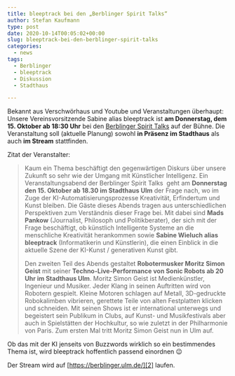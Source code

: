 ```yaml
---
title: bleeptrack bei den „Berblinger Spirit Talks“
author: Stefan Kaufmann
type: post
date: 2020-10-14T00:05:02+00:00
slug: bleeptrack-bei-den-berblinger-spirit-talks
categories:
  - news
tags:
  - Berblinger
  - bleeptrack
  - Diskussion
  - Stadthaus

---
```

Bekannt aus Verschwörhaus und Youtube und Veranstaltungen überhaupt: Unsere Vereinsvorsitzende Sabine alias bleeptrack ist **am Donnerstag, dem 15. Oktober ab 18:30 Uhr** bei den [Berblinger Spirit Talks][1] auf der Bühne. Die Veranstaltung soll (aktuelle Planung) sowohl **in Präsenz im Stadthaus** als auch **im Stream** stattfinden.

Zitat der Veranstalter:

>   Kaum ein Thema beschäftigt den gegenwärtigen Diskurs über unsere Zukunft so sehr wie der Umgang mit Künstlicher Intelligenz. Ein Veranstaltungsabend der Berblinger Spirit Talks  geht am **Donnerstag den 15. Oktober ab 18.30 im Stadthaus Ulm** der Frage nach, wo im Zuge der KI-Automatisierungsprozesse Kreativität, Erfindertum und Kunst bleiben. Die Gäste dieses Abends tragen aus unterschiedlichen Perspektiven zum Verständnis dieser Frage bei. Mit dabei sind **Mads Pankow** (Journalist, Philosoph und Politikberater), der sich mit der Frage beschäftigt, ob künstlich Intelligente Systeme an die menschliche Kreativität herankommen sowie **Sabine Wieluch alias bleeptrack** (Informatikerin und Künstlerin), die einen Einblick in die aktuelle Szene der KI-Kunst / generativen Kunst gibt.
>
>   Den zweiten Teil des Abends gestaltet **Robotermusker Moritz Simon Geist** mit seiner **Techno-Live-Performance von Sonic Robots ab 20 Uhr im Stadthaus Ulm**. Moritz Simon Geist ist Medienkünstler, Ingenieur und Musiker. Jeder Klang in seinen Auftritten wird von Robotern gespielt. Kleine Motoren schlagen auf Metall, 3D-gedruckte Robokalimben vibrieren, gerettete Teile von alten Festplatten klicken und schneiden. Mit seinen Shows ist er international unterwegs und begeistert sein Publikum in Clubs, auf Kunst- und Musikfestivals aber auch in Spielstätten der Hochkultur, so wie zuletzt in der Philharmonie von Paris. Zum ersten Mal tritt Moritz Simon Geist nun in Ulm auf.

Ob das mit der KI jenseits von Buzzwords wirklich so ein bestimmendes Thema ist, wird bleeptrack hoffentlich passend einordnen 😉

Der Stream wird auf [https://berblinger.ulm.de/][2] laufen.

 [1]: https://berblinger.ulm.de/programm/berblinger-spirit/spirit-talks
 [2]: https://berblinger.ulm.de/
